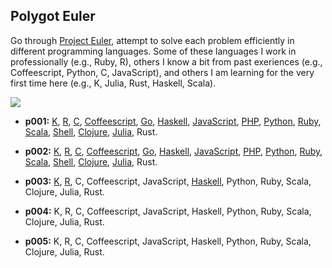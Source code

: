 ## Polygot Euler

Go through [Project Euler](https://projecteuler.net), attempt to solve each problem efficiently in different programming languages.  Some of these languages I work in professionally (e.g., Ruby, R), others I know a bit from past exeriences (e.g., Coffeescript, Python, C, JavaScript), and others I am learning for the very first time here (e.g., K, Julia, Rust, Haskell, Scala).

![](https://projecteuler.net/profile/peterhurford.png)

* **p001:** [K](https://github.com/peterhurford/polygot-euler/blob/master/p001/p001.K), [R](https://github.com/peterhurford/polygot-euler/blob/master/p001/p001.R), [C](https://github.com/peterhurford/polygot-euler/blob/master/p001/p001.c), [Coffeescript](https://github.com/peterhurford/polygot-euler/blob/master/p001/p001.coffee), [Go](https://github.com/peterhurford/polygot-euler/blob/master/p001/p001.go), [Haskell](https://github.com/peterhurford/polygot-euler/blob/master/p001/p001.hs), [JavaScript](https://github.com/peterhurford/polygot-euler/blob/master/p001/p001.js), [PHP](https://github.com/peterhurford/polygot-euler/blob/master/p001/p001.php), [Python](https://github.com/peterhurford/polygot-euler/blob/master/p001/p001.py), [Ruby](https://github.com/peterhurford/polygot-euler/blob/master/p001/p001.rb), [Scala](https://github.com/peterhurford/polygot-euler/blob/master/p001/p001.scala), [Shell](https://github.com/peterhurford/polygot-euler/blob/master/p001/p001.sh), [Clojure](https://github.com/peterhurford/polygot-euler/blob/master/p001/p001.clj), [Julia](https://github.com/peterhurford/polygot-euler/blob/master/p001/p001.jl), Rust.

* **p002:** [K](https://github.com/peterhurford/polygot-euler/blob/master/p002/p002.K), [R](https://github.com/peterhurford/polygot-euler/blob/master/p002/p002.R), [C](https://github.com/peterhurford/polygot-euler/blob/master/p002/p002.c), [Coffeescript](https://github.com/peterhurford/polygot-euler/blob/master/p002/p002.coffee), [Go](https://github.com/peterhurford/polygot-euler/blob/master/p002/p002.go), [Haskell](https://github.com/peterhurford/polygot-euler/blob/master/p002/p002.hs), [JavaScript](https://github.com/peterhurford/polygot-euler/blob/master/p002/p002.js), [PHP](https://github.com/peterhurford/polygot-euler/blob/master/p002/p002.php), [Python](https://github.com/peterhurford/polygot-euler/blob/master/p002/p002.py), [Ruby](https://github.com/peterhurford/polygot-euler/blob/master/p002/p002.rb), [Scala](https://github.com/peterhurford/polygot-euler/blob/master/p002/p002.scala), [Shell](https://github.com/peterhurford/polygot-euler/blob/master/p002/p002.sh), [Clojure](https://github.com/peterhurford/polygot-euler/blob/master/p002/p002.clj), [Julia](https://github.com/peterhurford/polygot-euler/blob/master/p002/p002.jl), Rust.

* **p003:** [K](https://github.com/peterhurford/polygot-euler/blob/master/p003/p003.k), [R](https://github.com/peterhurford/polygot-euler/blob/master/p003/p003.R), C, Coffeescript, JavaScript, [Haskell](https://github.com/peterhurford/polygot-euler/blob/master/p003/p003.hs), Python, Ruby, Scala, Clojure, Julia, Rust.

* **p004:** K, R, C, Coffeescript, JavaScript, Haskell, Python, Ruby, Scala, Clojure, Julia, Rust.

* **p005:** K, R, C, Coffeescript, JavaScript, Haskell, Python, Ruby, Scala, Clojure, Julia, Rust.
